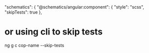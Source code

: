 "schematics": {
        "@schematics/angular:component": {
          "style": "scss",
          "skipTests": true
        },
# or using cli to skip tests
ng g c cop-name --skip-tests